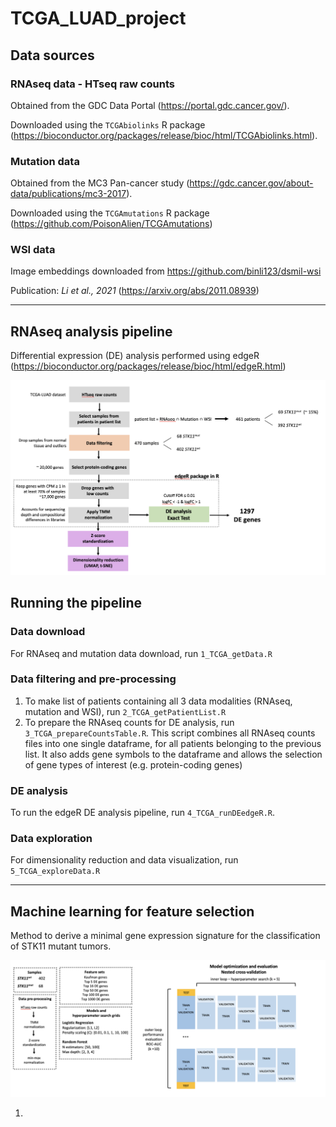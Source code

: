 # TCGA_LUAD_project

## Data sources

### RNAseq data - HTseq raw counts
Obtained from the GDC Data Portal (https://portal.gdc.cancer.gov/).

Downloaded using the `TCGAbiolinks` R package (https://bioconductor.org/packages/release/bioc/html/TCGAbiolinks.html).

### Mutation data
Obtained from the MC3 Pan-cancer study (https://gdc.cancer.gov/about-data/publications/mc3-2017).

Downloaded using the `TCGAmutations` R package (https://github.com/PoisonAlien/TCGAmutations)

### WSI data
Image embeddings downloaded from https://github.com/binli123/dsmil-wsi

Publication: *Li et al., 2021* (https://arxiv.org/abs/2011.08939)

---
## RNAseq analysis pipeline
Differential expression (DE) analysis performed using edgeR (https://bioconductor.org/packages/release/bioc/html/edgeR.html)

![alt text](https://github.com/sophiehersz/TCGA_LUAD_project/blob/main/thumbnails/RNAseq_pipeline.png?raw=true)

## Running the pipeline
### Data download
For RNAseq and mutation data download, run `1_TCGA_getData.R`

### Data  filtering and pre-processing
1. To make list of patients containing all 3 data modalities (RNAseq, mutation and WSI), run `2_TCGA_getPatientList.R`
2. To prepare the RNAseq counts for DE analysis, run `3_TCGA_prepareCountsTable.R`. This script combines all 
   RNAseq counts files into one single dataframe, for all patients belonging to the previous list.
   It also adds gene symbols to the dataframe and allows the selection of gene types of interest (e.g. protein-coding genes)

### DE analysis
To run the edgeR DE analysis pipeline, run `4_TCGA_runDEedgeR.R`.

### Data exploration
For dimensionality reduction and data visualization, run `5_TCGA_exploreData.R`

---

## Machine learning for feature selection
Method to derive a minimal gene expression signature for the classification of STK11
mutant tumors.

![alt text](https://github.com/sophiehersz/TCGA_LUAD_project/blob/main/thumbnails/ML_pipeline.png?raw=true)


1. 